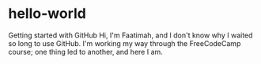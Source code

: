 # hello-world
Getting started with GitHub
Hi, I'm Faatimah, and I don't know why I waited so long to use GitHub. I'm working my way through the FreeCodeCamp course; one thing led to another, and here I am.
